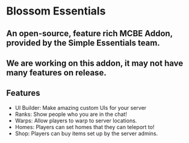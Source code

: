 # Blossom Essentials
An open-source, feature rich MCBE Addon, provided by the Simple Essentials team.
------------
We are working on this addon, it may not have many features on release.
------------
## Features
- UI Builder: Make amazing custom UIs for your server
- Ranks: Show people who you are in the chat!
- Warps: Allow players to warp to server locations.
- Homes: Players can set homes that they can teleport to!
- Shop: Players can buy items set up by the server admins.

